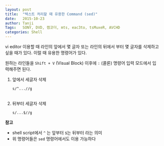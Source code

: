 ```yaml
---
layout: post
title:  "텍스트 처리할 때 유용한 Command (sed)"
date:   2015-10-23
author: Tanji
Tags:   SONY, DVD, 캠코더, mts, eac3to, tsMuxeR, AVCHD
categories: Shell
---
```


vi editor 이용할 때 라인의 앞에서 몇 글자 또는 라인의 뒤에서 부터 몇 글자를 삭제하고 싶을 때가 있다. 이럴 때 유용한 명령어가 있다.

원하는 라인들을 `Shift + V` (Visual Block) 이후에 `:` (콜론) 명령어 입력 모드에서 입력해주면 된다.

1. 앞에서 세글자 삭제

    `s/^...//g`
    <br><br>
1. 뒤부터 세글자 삭제

    `s/...$//g`


**참고**

- shell script에서 `^` 는 앞부터 `$`는 뒤부터 라는 의미
- 위 명령어들은 `sed` 명령어에서도 이용 가능하다
